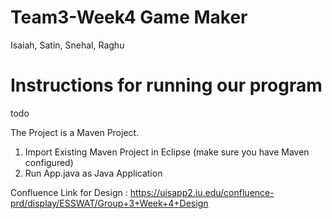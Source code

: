 # Team3-Week4 Game Maker

Isaiah, Satin, Snehal, Raghu

# Instructions for running our program

todo

 The Project is a Maven Project. 
1. Import Existing Maven Project in Eclipse (make sure you have Maven configured)
3. Run App.java as Java Application 

Confluence Link for Design :
https://uisapp2.iu.edu/confluence-prd/display/ESSWAT/Group+3+Week+4+Design
